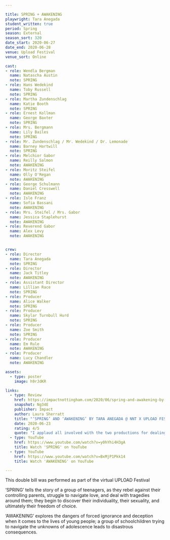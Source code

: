 ```yaml
---

title: SPRING + AWAKENING
playwright: Tara Anegada
student_written: true
period: Spring
season: External
season_sort: 320
date_start: 2020-06-27
date_end: 2020-06-28
venue: Upload Festival
venue_sort: Online

cast:
- role: Wendla Bergman
  name: Natascha Austin
  note: SPRING
- role: Hans Wedekind
  name: Toby Russell
  note: SPRING
- role: Martha Zundenschlag
  name: Katie Booth
  note: SPRING
- role: Ernest Kollman
  name: George Baxter
  note: SPRING
- role: Mrs. Bergmann
  name: Lily Bailes
  note: SPRING
- role: Mr. Zundenschlag / Mr. Wedekind / Dr. Lemonade
  name: Barney Hartwill
  note: SPRING
- role: Melchior Gabor
  name: Reilly Salmon
  note: AWAKENING
- role: Moritz Steifel
  name: Olly O'Regan
  note: AWAKENING
- role: George Schulmann
  name: Daniel Cresswell
  note: AWAKENING
- role: Isle Franz
  name: Sofia Bassani
  note: AWAKENING
- role: Mrs. Steifel / Mrs. Gabor
  name: Jessica Staplehurst
  note: AWAKENING
- role: Reverend Gabor
  name: Alex Levy
  note: AWAKENING


crew:
- role: Director
  name: Tara Anegada
  note: SPRING
- role: Director
  name: Jack Titley
  note: AWAKENING
- role: Assistant Director 
  name: Lillian Race
  note: SPRING
- role: Producer
  name: Alice Walker
  note: SPRING
- role: Producer
  name: Skylar Turnbull Hurd
  note: SPRING
- role: Producer 
  name: Zoe Smith
  note: SPRING
- role: Producer
  name: Em Rule
  note: AWAKENING
- role: Producer 
  name: Lucy Chandler
  note: AWAKENING

assets:
  - type: poster
    image: h9rJdKR

links:
  - type: Review 
    href: https://impactnottingham.com/2020/06/spring-and-awakening-by-tara-anegada-nnt-x-upload-festival/
    snapshot: Ng34E
    publisher: Impact
    author: Laura Sherratt
    title: "‘SPRING’ AND ‘AWAKENING’ BY TARA ANEGADA @ NNT X UPLOAD FESTIVAL"
    date: 2020-06-23
    rating: 4/5
    quote: "I applaud all involved with the two productions for dealing with such difficult topics so sensitively. ‘SPRING’ and ‘AWAKENING’ make up a very moving piece of digital theatre that raises timeless points on teenage sexuality. Despite the difficult circumstances the cast and crew have had to adapt to, their resilience paid off."
  - type: YouTube 
    href: https://www.youtube.com/watch?v=y0hYhi4H3gA
    title: Watch 'SPRING' on YouTube 
  - type: YouTube 
    href: https://www.youtube.com/watch?v=BxMjP1Pkk14
    title: Watch 'AWAKENING' on YouTube

---
```


This double bill was performed as part of the virtual UPLOAD Festival 

‘SPRING’ tells the story of a group of teenagers, as they rebel against their controlling parents, struggle to navigate love, and deal with tragedies around them; they begin to discover their individuality, their sexuality, and ultimately their freedom of choice.

‘AWAKENING’ explores the dangers of forced ignorance and deception when it comes to the lives of young people; a group of schoolchildren trying to navigate the unknowns of adolescence leads to disastrous consequences.

